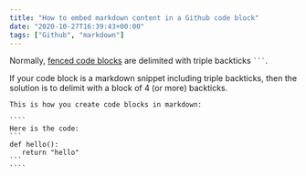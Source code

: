 ```yaml
---
title: "How to embed markdown content in a Github code block"
date: "2020-10-27T16:39:43+00:00"
tags: ["Github", "markdown"]
---
```


Normally, [fenced code blocks](https://docs.github.com/en/free-pro-team@latest/github/writing-on-github/creating-and-highlighting-code-blocks) are delimited with triple backticks ` ``` `. 

If your code block is a markdown snippet including triple backticks,
then the solution is to delimit with a block of 4 (or more) backticks.

`````
This is how you create code blocks in markdown:

````
Here is the code:
```
def hello():
   return "hello" 
```
````
`````
